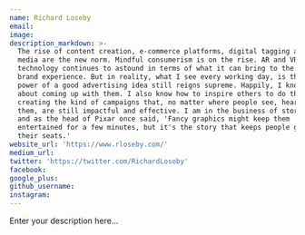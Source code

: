 ```yaml
---
name: Richard Loseby
email:
image:
description_markdown: >-
  The rise of content creation, e-commerce platforms, digital tagging and social
  media are the new norm. Mindful consumerism is on the rise. AR and VR
  technology continues to astound in terms of what it can bring to the retail or
  brand experience. But in reality, what I see every working day, is that the
  power of a good advertising idea still reigns supreme. Happily, I know a bit
  about coming up with them. I also know how to inspire others to do the same -
  creating the kind of campaigns that, no matter where people see, hear or touch
  them, are still impactful and effective. I am in the business of storytelling,
  and as the head of Pixar once said, 'Fancy graphics might keep them
  entertained for a few minutes, but it's the story that keeps people glued to
  their seats.'
website_url: 'https://www.rloseby.com/'
medium_url:
twitter: 'https://twitter.com/RichardLoseby'
facebook:
google_plus:
github_username:
instagram:
---
```


Enter your description here...
